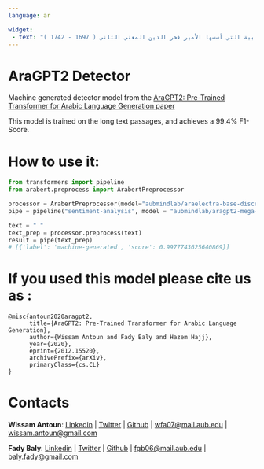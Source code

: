 ```yaml
---
language: ar

widget:
 - text: "وإذا كان هناك من لا يزال يعتقد أن لبنان هو سويسرا الشرق ، فهو مخطئ إلى حد بعيد . فلبنان ليس سويسرا ، ولا يمكن أن يكون كذلك . لقد عاش اللبنانيون في هذا البلد منذ ما يزيد عن ألف وخمسمئة عام ، أي منذ تأسيس الإمارة الشهابية التي أسسها الأمير فخر الدين المعني الثاني ( 1697 - 1742 )"
---
```


# AraGPT2 Detector

Machine generated detector model from the [AraGPT2: Pre-Trained Transformer for Arabic Language Generation paper](https://arxiv.org/abs/2012.15520)

This model is trained on the long text passages, and achieves a 99.4% F1-Score.

# How to use it:
```python
from transformers import pipeline
from arabert.preprocess import ArabertPreprocessor

processor = ArabertPreprocessor(model="aubmindlab/araelectra-base-discriminator")
pipe = pipeline("sentiment-analysis", model = "aubmindlab/aragpt2-mega-detector-long")

text = " "
text_prep = processor.preprocess(text)
result = pipe(text_prep)
# [{'label': 'machine-generated', 'score': 0.9977743625640869}]
```


# If you used this model please cite us as :
```
@misc{antoun2020aragpt2,
      title={AraGPT2: Pre-Trained Transformer for Arabic Language Generation},
      author={Wissam Antoun and Fady Baly and Hazem Hajj},
      year={2020},
      eprint={2012.15520},
      archivePrefix={arXiv},
      primaryClass={cs.CL}
}
```

# Contacts
**Wissam Antoun**: [Linkedin](https://www.linkedin.com/in/wissam-antoun-622142b4/) | [Twitter](https://twitter.com/wissam_antoun) | [Github](https://github.com/WissamAntoun) | <wfa07@mail.aub.edu> | <wissam.antoun@gmail.com>

**Fady Baly**: [Linkedin](https://www.linkedin.com/in/fadybaly/) | [Twitter](https://twitter.com/fadybaly) | [Github](https://github.com/fadybaly) | <fgb06@mail.aub.edu> | <baly.fady@gmail.com>